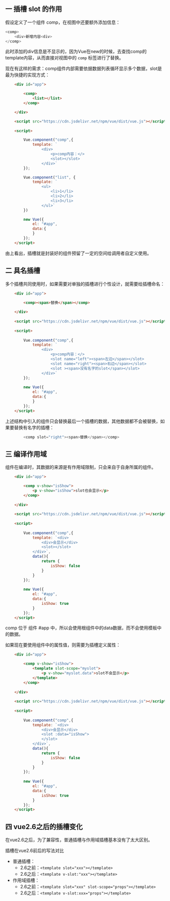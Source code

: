 ## 一 插槽 slot 的作用

假设定义了一个组件 comp，在视图中还要额外添加信息：
```js
<comp>
    <div>新增内容<div>
</comp>
```
此时添加的div信息是不显示的，因为Vue在new的时候，去查找comp的template内容，从而直接对视图中的 `comp` 标签进行了替换。  

现在有这样的需求：comp组件内部需要依据数据列表循环显示多个数据，slot是最为快捷的实现方式：
```html
    <div id="app">

        <comp>
            <list></list>
        </comp>

    </div>

    <script src="https://cdn.jsdelivr.net/npm/vue/dist/vue.js"></script>
    
    <script>

        Vue.component("comp",{
            template: `
                <div>
                    <p>comp内容：</>
                    <slot></slot>
                </div>`
        });

        Vue.component("list", {
            template: `
                <ul>
                    <li>1</li>
                    <li>2</li>
                    <li>3</li>
                </ul>`
        })

        new Vue({
            el: "#app",
            data:{
            }
        });
    </script>
```

由上看出，插槽就是封装好的组件预留了一定的空间给调用者自定义使用。  

## 二 具名插槽

多个插槽共同使用时，如果需要对单独的插槽进行个性设计，就需要给插槽命名：
```html
    <div id="app">

        <comp><span>替换</span></comp>
    
    </div>
    
    <script src="https://cdn.jsdelivr.net/npm/vue/dist/vue.js"></script>
    
    <script>
    
        Vue.component("comp",{
            template: `
                <div>
                    <p>comp内容：</>
                    <slot name="left"><span>左边</span></slot>
                    <slot name="right"><span>右边</span></slot>
                    <slot ><span>没有名字的slot</span></slot>
                </div>`
        });
    
        new Vue({
            el: "#app",
            data:{
            }
        });
    </script>
```

上述结构中引入的组件只会替换最后一个插槽的数据，其他数据都不会被替换，如果要替换有名字的插槽：
```js
        <comp slot="right"><span>替换</span></comp>
```

## 三 编译作用域

组件在编译时，其数据的来源是有作用域限制，只会来自于自身所属的组件。
```html
    <div id="app">

        <comp v-show="isShow">
            <p v-show="isShow">slot也会显示</p>
        </comp>
    
    </div>
    
    <script src="https://cdn.jsdelivr.net/npm/vue/dist/vue.js"></script>
    
    <script>
    
        Vue.component("comp",{
            template: `<div>
                <div>会显示</div>
                <slot></slot>
            </div>`,
            data(){
                return {
                    isShow: false
                }
            }
        });
    
        new Vue({
            el: "#app",
            data:{
                isShow: true
            }
        });
    </script>
```

comp 位于 组件 #app 中，所以会使用根组件中的data数据，而不会使用模板中的数据。  

如果现在要使用组件中的属性值，则需要为插槽定义属性：
```html
    <div id="app">

        <comp v-show="isShow">
            <template slot-scope="myslot">
                <p v-show="myslot.data">slot不会显示</p>
            </template>
        </comp>
    
    </div>
    
    <script src="https://cdn.jsdelivr.net/npm/vue/dist/vue.js"></script>
    
    <script>
    
        Vue.component("comp",{
            template: `<div>
                <div>会显示</div>
                <slot :data="isShow">
                </slot>
            </div>`,
            data(){
                return {
                    isShow: false
                }
            }
        });
    
        new Vue({
            el: "#app",
            data:{
                isShow: true
            }
        });
    </script>
```

## 四 vue2.6之后的插槽变化

在vue2.6之后，为了兼容性，普通插槽与作用域插槽基本没有了太大区别。  

插槽在vue2.6前后的写法对比
- 普通插槽：
  - 2.6之前：`<template slot="xxx"></template>`
  - 2.6之后：`<template v-slot:"xxx"></template>`
- 作用域插槽：
  - 2.6之前：`<template slot="xxx" slot-scope="props"></template>`
  - 2.6之后：`<template v-slot:xxx="props"></template>`